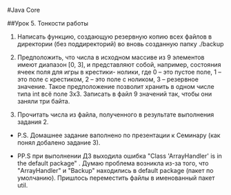 #Java Core

##Урок 5. Тонкости работы

1. Написать функцию, создающую резервную копию всех файлов в директории (без
   поддиректорий) во вновь созданную папку ./backup

2. Предположить, что числа в исходном массиве из 9 элементов имеют диапазон [0,
   3], и представляют собой, например, состояния ячеек поля для игры в крестики-
   нолики, где 0 – это пустое поле, 1 – это поле с крестиком, 2 – это поле с ноликом, 3
   – резервное значение. Такое предположение позволит хранить в одном числе типа
   int всё поле 3х3. Записать в файл 9 значений так, чтобы они заняли три байта.

3. Прочитать числа из файла, полученного в результате выполнения задания 2.

- P.S. Домашнее задание ваполнено по презентации к Семинару (как понял добалено задание 3).

- PP.S при выполнении ДЗ выходила ошибка "Class 'ArrayHandler' is in the default package" . 
Думаю проблема возникла из-за того, что "ArrayHandler" и "Backup" находились в default package (пакет по умолчанию). 
Пришлось переместить файлы в именованный пакет util. 